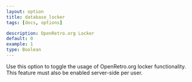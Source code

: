 ```yaml
---
layout: option
title: database_locker
tags: [docs, options]

description: OpenRetro.org Locker
default: 0
example: 1
type: Boolean
---
```


Use this option to toggle the usage of OpenRetro.org locker functionality.
This feature must also be enabled server-side per user.
